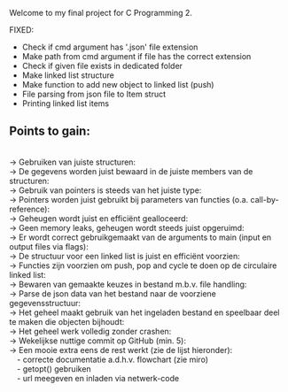 Welcome to my final project for C Programming 2.


FIXED: 
- Check if cmd argument has '.json' file extension
- Make path from cmd argument if file has the correct extension
- Check if given file exists in dedicated folder
- Make linked list structure
- Make function to add new object to linked list (push)
- File parsing from json file to Item struct
- Printing linked list items


<h2>Points to gain: </h2><br />
-> Gebruiken van juiste structuren: <br />
-> De gegevens worden juist bewaard in de juiste members van de structuren: <br />
-> Gebruik van pointers is steeds van het juiste type: <br />
-> Pointers worden juist gebruikt bij parameters van functies (o.a. call-by-reference): <br />
-> Geheugen wordt juist en efficiënt gealloceerd: <br />
-> Geen memory leaks, geheugen wordt steeds juist opgeruimd: <br />
-> Er wordt correct gebruikgemaakt van de arguments to main (input en output files via flags): <br />
-> De structuur voor een linked list is juist en efficiënt voorzien: <br />
-> Functies zijn voorzien om push, pop and cycle te doen op de circulaire linked list: <br />
-> Bewaren van gemaakte keuzes in bestand m.b.v. file handling: <br />
-> Parse de json data van het bestand naar de voorziene gegevensstructuur: <br />
-> Het geheel maakt gebruik van het ingeladen bestand en speelbaar deel te maken die objecten bijhoudt: <br />
-> Het geheel werk volledig zonder crashen: <br />
-> Wekelijkse nuttige commit op GitHub (min. 5): <br />
-> Een mooie extra eens de rest werkt (zie de lijst hieronder): <br />
    &emsp;- correcte documentatie a.d.h.v. flowchart (zie miro) <br />
    &emsp;- getopt() gebruiken <br />
    &emsp;- url meegeven en inladen via netwerk-code <br />